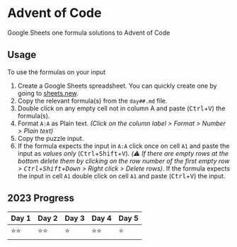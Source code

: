 # Advent of Code
Google Sheets one formula solutions to Advent of Code

## Usage

To use the formulas on your input
1. Create a Google Sheets spreadsheet. You can quickly create one by going to [sheets.new](https://sheets.new).
2. Copy the relevant formula(s) from the `day##.md` file.
3. Double click on any empty cell not in column A and paste (<kbd>Ctrl</kbd>+<kbd>V</kbd>) the formula(s).
4. Format `A:A` as Plain text. _(Click on the column label > Format > Number > Plain text)_
5. Copy the puzzle input.
6. If the formula expects the input in `A:A` click once on cell `A1` and paste the input as _values only_ (<kbd>Ctrl</kbd>+<kbd>Shift</kbd>+<kbd>V</kbd>). _(⚠️ If there are empty rows at the bottom delete them by clicking on the row number of the first empty row > <kbd>Ctrl</kbd>+<kbd>Shift</kbd>+<kbd>Down</kbd> > Right click > Delete rows)_. If the formula expects the input in cell `A1` double click on cell `A1` and paste (<kbd>Ctrl</kbd>+<kbd>V</kbd>) the input.

## 2023 Progress

| Day 1 | Day 2 | Day 3 | Day 4 | Day 5 |
|-------|-------|-------|-------|-------|
| ⭐⭐    | ⭐⭐    | ⭐     | ⭐⭐    | ⭐    |
